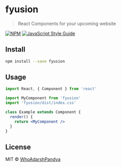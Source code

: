 # fyusion

> React Components for your upcoming website

[![NPM](https://img.shields.io/npm/v/fyusion.svg)](https://www.npmjs.com/package/fyusion) [![JavaScript Style Guide](https://img.shields.io/badge/code_style-standard-brightgreen.svg)](https://standardjs.com)

## Install

```bash
npm install --save fyusion
```

## Usage

```jsx
import React, { Component } from 'react'

import MyComponent from 'fyusion'
import 'fyusion/dist/index.css'

class Example extends Component {
  render() {
    return <MyComponent />
  }
}
```

## License

MIT © [WhoAdarshPandya](https://github.com/WhoAdarshPandya)
